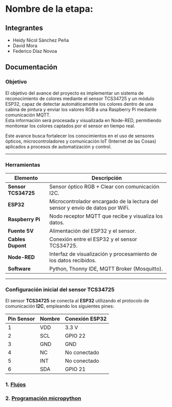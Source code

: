 # Nombre de la etapa:

## Integrantes
- Heidy Nicol Sánchez Peña
- David Mora
- Federico Díaz Novoa

## Documentación

### Objetivo  
El objetivo del avance del proyecto es implementar un sistema de reconocimiento de colores mediante el sensor TCS34725 y un módulo ESP32, capaz de detectar automáticamente los colores dentro de una cabina de pintura y enviar los valores RGB a una Raspberry Pi mediante comunicación MQTT.  
Esta información será procesada y visualizada en Node-RED, permitiendo monitorear los colores captados por el sensor en tiempo real.  

Este avance busca fortalecer los conocimientos en el uso de sensores ópticos, microcontroladores y comunicación IoT (Internet de las Cosas) aplicados a procesos de automatización y control.  

---

### Herramientas  

| Elemento | Descripción |
|-----------|-------------|
| **Sensor TCS34725** | Sensor óptico RGB + Clear con comunicación I2C. |
| **ESP32** | Microcontrolador encargado de la lectura del sensor y envío de datos por WiFi. |
| **Raspberry Pi** | Nodo receptor MQTT que recibe y visualiza los datos. |
| **Fuente 5V** | Alimentación del ESP32 y el sensor. |
| **Cables Dupont** | Conexión entre el ESP32 y el sensor TCS34725. |
| **Node-RED** | Interfaz de visualización y procesamiento de los datos recibidos. |
| **Software** | Python, Thonny IDE, MQTT Broker (Mosquitto). |

---

### Configuración inicial del sensor TCS34725  

El sensor **TCS34725** se conecta al **ESP32** utilizando el protocolo de comunicación **I2C**, empleando los siguientes pines:  

| Pin Sensor | Nombre | Conexión ESP32 |
|-------------|---------|----------------|
| 1 | VDD | 3.3 V |
| 2 | SCL | GPIO 22 |
| 3 | GND | GND |
| 4 | NC | No conectado |
| 5 | INT | No conectado |
| 6 | SDA | GPIO 21 |

### 1. [Flujos](/G03/flujos/flows.json)

### 2. [Programación micropython](/G03/micropython/test.py)


